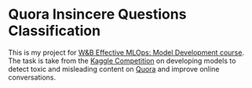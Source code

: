 # Quora Insincere Questions Classification

This is my project for [W&amp;B Effective MLOps: Model Development course](https://www.wandb.courses/courses/effective-mlops-model-development).  The task is take from the [Kaggle Competition](https://www.kaggle.com/competitions/quora-insincere-questions-classification/overview) on developing models to detect toxic and misleading content on [Quora](https://www.quora.com/?share=1) and improve online conversations.